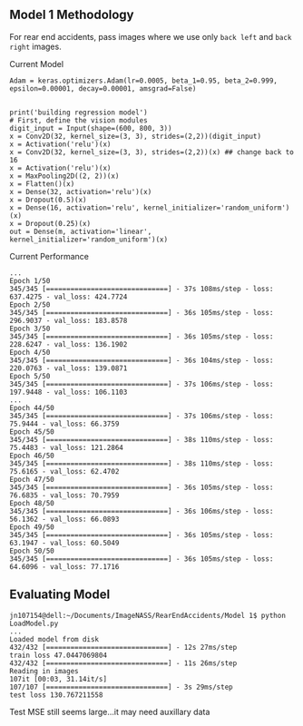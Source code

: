 ## Model 1 Methodology

For rear end accidents, pass images where we use only `back left` and `back right` images.

Current Model


    Adam = keras.optimizers.Adam(lr=0.0005, beta_1=0.95, beta_2=0.999, epsilon=0.00001, decay=0.00001, amsgrad=False)


    print('building regression model')
    # First, define the vision modules
    digit_input = Input(shape=(600, 800, 3))
    x = Conv2D(32, kernel_size=(3, 3), strides=(2,2))(digit_input)
    x = Activation('relu')(x)
    x = Conv2D(32, kernel_size=(3, 3), strides=(2,2))(x) ## change back to 16
    x = Activation('relu')(x)
    x = MaxPooling2D((2, 2))(x)
    x = Flatten()(x)
    x = Dense(32, activation='relu')(x)
    x = Dropout(0.5)(x)
    x = Dense(16, activation='relu', kernel_initializer='random_uniform')(x)
    x = Dropout(0.25)(x)
    out = Dense(m, activation='linear', kernel_initializer='random_uniform')(x)


Current Performance

    ...
    Epoch 1/50
    345/345 [==============================] - 37s 108ms/step - loss: 637.4275 - val_loss: 424.7724
    Epoch 2/50
    345/345 [==============================] - 36s 105ms/step - loss: 296.9037 - val_loss: 183.8578
    Epoch 3/50
    345/345 [==============================] - 36s 105ms/step - loss: 228.6247 - val_loss: 136.1902
    Epoch 4/50
    345/345 [==============================] - 36s 104ms/step - loss: 220.0763 - val_loss: 139.0871
    Epoch 5/50
    345/345 [==============================] - 37s 106ms/step - loss: 197.9448 - val_loss: 106.1103
    ...
    Epoch 44/50
    345/345 [==============================] - 37s 106ms/step - loss: 75.9444 - val_loss: 66.3759
    Epoch 45/50
    345/345 [==============================] - 38s 110ms/step - loss: 75.4483 - val_loss: 121.2864
    Epoch 46/50
    345/345 [==============================] - 38s 110ms/step - loss: 75.6165 - val_loss: 62.4702
    Epoch 47/50
    345/345 [==============================] - 36s 105ms/step - loss: 76.6835 - val_loss: 70.7959
    Epoch 48/50
    345/345 [==============================] - 36s 106ms/step - loss: 56.1362 - val_loss: 66.0893
    Epoch 49/50
    345/345 [==============================] - 36s 105ms/step - loss: 63.1947 - val_loss: 60.5049
    Epoch 50/50
    345/345 [==============================] - 36s 105ms/step - loss: 64.6096 - val_loss: 77.1716



## Evaluating Model

    jn107154@dell:~/Documents/ImageNASS/RearEndAccidents/Model 1$ python LoadModel.py 
    ...
    Loaded model from disk
    432/432 [==============================] - 12s 27ms/step
    train loss 47.0447069804
    432/432 [==============================] - 11s 26ms/step
    Reading in images
    107it [00:03, 31.14it/s]
    107/107 [==============================] - 3s 29ms/step
    test loss 130.767211558

Test MSE still seems large...it may need auxillary data